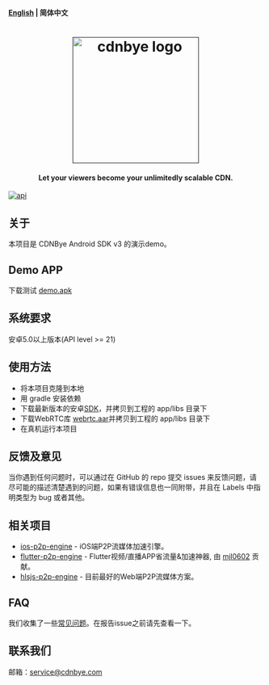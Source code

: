 **[English](README.md) | 简体中文**

<h1 align="center"><a href="" target="_blank" rel="noopener noreferrer"><img width="250" src="https://cdnbye.oss-cn-beijing.aliyuncs.com/pic/cdnbye.png" alt="cdnbye logo"></a></h1>
<h4 align="center">Let your viewers become your unlimitedly scalable CDN.</h4>
<a href="https://android-arsenal.com/api?level=21"><img src="https://img.shields.io/badge/API-21%2B-brightgreen.svg?style=flat" alt="api"></a>
</p>

## 关于
本项目是 CDNBye Android SDK v3 的演示demo。

## Demo APP
下载测试 [demo.apk](https://cdnbye.oss-cn-beijing.aliyuncs.com/android_sdk/demo.apk)

## 系统要求
安卓5.0以上版本(API level >= 21)

## 使用方法
- 将本项目克隆到本地
- 用 gradle 安装依赖
- 下载最新版本的安卓[SDK](http://www.cdnbye.com/cn/views/android/v3/usage.html#%E5%AF%BC%E5%85%A5sdk)，并拷贝到工程的 app/libs 目录下
- 下载WebRTC库 [webrtc.aar](https://cdnbye.oss-cn-beijing.aliyuncs.com/android_sdk/webrtc.aar)并拷贝到工程的 app/libs 目录下
- 在真机运行本项目

## 反馈及意见
当你遇到任何问题时，可以通过在 GitHub 的 repo 提交 issues 来反馈问题，请尽可能的描述清楚遇到的问题，如果有错误信息也一同附带，并且在 Labels 中指明类型为 bug 或者其他。

## 相关项目
- [ios-p2p-engine](https://gitee.com/cdnbye/ios-p2p-engine) - iOS端P2P流媒体加速引擎。
- [flutter-p2p-engine](https://gitee.com/cdnbye/flutter-p2p-engine) - Flutter视频/直播APP省流量&加速神器, 由 [mjl0602](https://github.com/mjl0602) 贡献。
- [hlsjs-p2p-engine](https://gitee.com/cdnbye/hlsjs-p2p-engine) - 目前最好的Web端P2P流媒体方案。

## FAQ
我们收集了一些[常见问题](https://www.cdnbye.com/cn/views/FAQ.html)。在报告issue之前请先查看一下。

## 联系我们
邮箱：service@cdnbye.com
